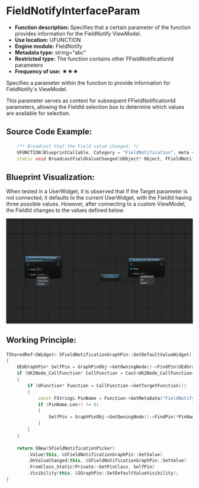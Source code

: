# FieldNotifyInterfaceParam

- **Function description:** Specifies that a certain parameter of the function provides information for the FieldNotify ViewModel.
- **Use location:** UFUNCTION
- **Engine module:** FieldNotify
- **Metadata type:** string="abc"
- **Restricted type:** The function contains other FFieldNotificationId parameters
- **Frequency of use:** ★★★

Specifies a parameter within the function to provide information for FieldNotify's ViewModel.

This parameter serves as context for subsequent FFieldNotificationId parameters, allowing the FieldId selection box to determine which values are available for selection.

## Source Code Example:

```cpp
	/** Broadcast that the Field value changed. */
	UFUNCTION(BlueprintCallable, Category = "FieldNotification", meta = (FieldNotifyInterfaceParam="Object", DisplayName = "Broadcast Field Value Changed"))
	static void BroadcastFieldValueChanged(UObject* Object, FFieldNotificationId FieldId);

```

## Blueprint Visualization:

When tested in a UserWidget, it is observed that if the Target parameter is not connected, it defaults to the current UserWidget, with the FieldId having three possible values. However, after connecting to a custom ViewModel, the FieldId changes to the values defined below.

![Untitled](Untitled.png)

## Working Principle:

```cpp
TSharedRef<SWidget> SFieldNotificationGraphPin::GetDefaultValueWidget()
{
	UEdGraphPin* SelfPin = GraphPinObj->GetOwningNode()->FindPin(UEdGraphSchema_K2::PSC_Self);
	if (UK2Node_CallFunction* CallFunction = Cast<UK2Node_CallFunction>(GraphPinObj->GetOwningNode()))
	{
		if (UFunction* Function = CallFunction->GetTargetFunction())
		{
			const FString& PinName = Function->GetMetaData("FieldNotifyInterfaceParam");
			if (PinName.Len() != 0)
			{
				SelfPin = GraphPinObj->GetOwningNode()->FindPin(*PinName);
			}
		}
	}

	return SNew(SFieldNotificationPicker)
		.Value(this, &SFieldNotificationGraphPin::GetValue)
		.OnValueChanged(this, &SFieldNotificationGraphPin::SetValue)
		.FromClass_Static(Private::GetPinClass, SelfPin)
		.Visibility(this, &SGraphPin::GetDefaultValueVisibility);
}
```